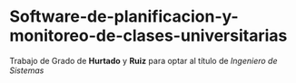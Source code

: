 # Software-de-planificacion-y-monitoreo-de-clases-universitarias
Trabajo de Grado de **Hurtado** y **Ruiz** para optar al título de _Ingeniero de Sistemas_
